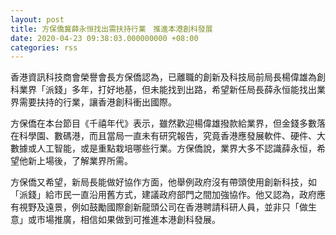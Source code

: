 ```yaml
---
layout: post
title: 方保僑冀薛永恒找出需扶持行業　推進本港創科發展
date: 2020-04-23 09:38:03.000000000 +08:00
categories: rss
---
```


香港資訊科技商會榮譽會長方保僑認為，已離職的創新及科技局前局長楊偉雄為創科業界「派錢」多年，打好地基，但未能找到出路，希望新任局長薛永恒能找出業界需要扶持的行業，讓香港創科衝出國際。

方保僑在本台節目《千禧年代》表示，雖然歡迎楊偉雄撥款給業界，但金錢多數落在科學園、數碼港，而且當局一直未有研究報告，究竟香港應發展軟件、硬件、大數據或人工智能，或是重點栽培哪些行業。方保僑說，業界大多不認識薛永恒，希望他新上場後，了解業界所需。

方保僑又希望，新局長能做好協作方面，他舉例政府沒有帶頭使用創新科技，如「派錢」給市民一直沿用舊方式，建議政府部門之間加強協作。他又認為，政府應有視野及遠景，例如鼓勵國際創新龍頭公司在香港聘請科研人員，並非只「做生意」或市場推廣，相信如果做到可推進本港創科發展。
